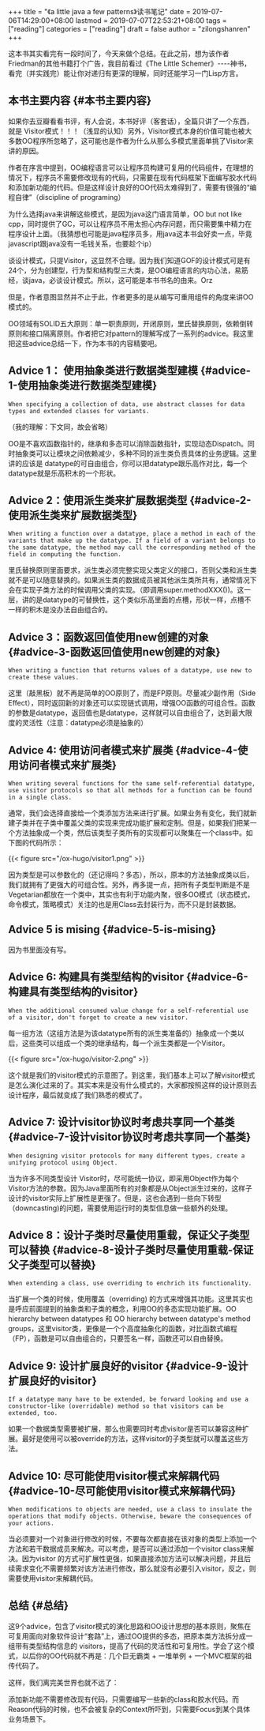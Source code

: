 +++
title = "《a little java a few patterns》读书笔记"
date = 2019-07-06T14:29:00+08:00
lastmod = 2019-07-07T22:53:21+08:00
tags = ["reading"]
categories = ["reading"]
draft = false
author = "zilongshanren"
+++

这本书其实看完有一段时间了，今天来做个总结。在此之前，想为该作者Friedman的其他书籍打个广告，我目前看过《The Little Schemer》----神书，看完（并实践完）能让你对递归有更深的理解，同时还能学习一门Lisp方言。

<!--more-->


## 本书主要内容 {#本书主要内容}

如果你去豆瓣看看书评，有人会说，本书好评（客套话），全篇只讲了一个东西，就是
Visitor模式！！！（浅显的认知）另外，Visitor模式本身的价值可能也被大多数OO程序所忽略了，这可能也是作者为什么从那么多模式里面单挑了Visitor来讲的原因。

作者在序言中提到，OO编程语言可以让程序员构建可复用的代码组件，在理想的情况下，程序员不需要修改现有的代码，只需要在现有代码框架下面编写胶水代码和添加新功能的代码。但是这样设计良好的OO代码太难得到了，需要有很强的“编程自律”（discipline of
programing）

为什么选择java来讲解这些模式，是因为java这门语言简单，OO but not like cpp，同时提供了GC，可以让程序员不用太担心内存问题，而只需要集中精力在程序设计上面。（我猜想也可能是java程序员多，用java这本书会好卖一点，毕竟javascript跟java没有一毛钱关系，也要趁个ip）

谈设计模式，只提Visitor，这显然不合理。因为我们知道GOF的设计模式可是有24个，分为创建型，行为型和结构型三大类，是OO编程语言的内功心法，易筋经，谈java，必谈设计模式。所以，这可能是本书书名的由来。Orz

但是，作者意图显然并不止于此，作者更多的是从编写可重用组件的角度来讲OO模式的。

OO领域有SOLID五大原则：单一职责原则，开闭原则，里氏替换原则，依赖倒转原则和接口隔离原则。作者把它对pattern的理解写成了一系列的advice。我这里把这些advice总结一下，作为本书的内容精要吧。


## Advice 1： 使用抽象类进行数据类型建模 {#advice-1-使用抽象类进行数据类型建模}

`When specifying a collection of data, use abstract classes for data types and
extended classes for variants.`

（我的理解：下文同，故会省略）

OO是不喜欢函数指针的，继承和多态可以消除函数指针，实现动态Dispatch。同时抽象类可以让模块之间依赖减少，多种不同的派生类负责具体的业务逻辑。这里讲的应该是
datatype的可自由组合，你可以把datatype跟乐高作对比，每一个datatype就是乐高积木的一个形状。


## Advice 2：使用派生类来扩展数据类型 {#advice-2-使用派生类来扩展数据类型}

`When writing a function over a datatype, place a method in each of the variants
that make up the datatype. If a field of a variant belongs to the same datatype,
the method may call the corresponding method of the field in computing the
function.`

里氏替换原则里面要求，派生类必须完整实现父类定义的接口，否则父类和派生类就不是可以随意替换的。如果派生类的数据成员被其他派生类所共有，通常情况下会在实现子类方法的时候调用父类的实现。（即调用super.methodXXX())。这一层，讲的是datatype的可替换性，这个类似乐高里面的点槽，形状一样，点槽不一样的积木是没办法自由组合的。


## Advice 3：函数返回值使用new创建的对象 {#advice-3-函数返回值使用new创建的对象}

`When writing a function that returns values of a datatype, use new to create
these values.`

这里（敲黑板）就不再是简单的OO原则了，而是FP原则。尽量减少副作用（Side Effect），同时返回新的对象还可以实现链式调用，增强OO函数的可组合性。函数的参数是datatype，返回值也是datatype，这样就可以自由组合了，达到最大限度的灵活性（注意：datatype必须是抽象的）


## Advice 4: 使用访问者模式来扩展类 {#advice-4-使用访问者模式来扩展类}

`When writing several functions for the same self-referential datatype, use
visitor protocols so that all methods for a function can be found in a single
class.`

通常，我们会选择直接给一个类添加方法来进行扩展。如果业务有变化，我们就新建子类并在子类中覆盖父类的实现来完成功能扩展和定制。但是，如果我们把某一个方法抽象成一个类，然后该类型子类所有的实现都可以聚集在一个class中。如下图的代码所示：

{{< figure src="/ox-hugo/visitor1.png" >}}

因为类型是可以参数化的（还记得吗？多态），所以，原本的方法抽象成类以后，我们就拥有了更强大的可组合性。另外，再多提一点，把所有子类型判断是不是Vegetarian都放在一个类中，其实也有利于功能内聚，很多OO模式（状态模式，命令模式，策略模式）关注的也是用Class去封装行为，而不只是封装数据。


## Advice 5 is mising {#advice-5-is-mising}

因为书里面没有写。


## Advice 6: 构建具有类型结构的visitor {#advice-6-构建具有类型结构的visitor}

`When the additional consumed value change for a self-referential use of a
visitor, don't forget to create a new visitor.`

每一组方法（这组方法是为该datatype所有的派生类准备的）抽象成一个类以后，这些类可以组成一个类的继承结构，每一个派生类都是一个Visitor。

{{< figure src="/ox-hugo/visitor-2.png" >}}

这个就是我们的visitor模式的示意图了。到这里，我们基本上可以了解visitor模式是怎么演化过来的了。其实本来是没有什么模式的，大家都按照这样的设计原则去设计程序，最后就变成了我们熟悉的模式了。


## Advice 7: 设计visitor协议时考虑共享同一个基类 {#advice-7-设计visitor协议时考虑共享同一个基类}

`When designing visitor protocols for many different types, create a unifying
protocol using Object.`

当为许多不同类型设计 Visitor时，尽可能统一协议，即采用Object作为每个Visitor方法的参数。因为Java里面所有的对象都是从Object派生过来的，这样子设计的visitor实际上扩展性是更强了。但是，这也会遇到一些向下转型（downcasting)的问题，需要使用运行时的类型信息做一些额外的处理。


## Advice 8：设计子类时尽量使用重载，保证父子类型可以替换 {#advice-8-设计子类时尽量使用重载-保证父子类型可以替换}

`When extending a class, use overriding to enchrich its functionality.`

当扩展一个类的时候，使用覆盖（overriding) 的方式来增强其功能。这里其实也是呼应前面提到的抽象类和子类的概念，利用OO的多态实现功能扩展。OO hierarchy between
datatypes 和 OO hierarchy between datatype's method groups，这里visitor类，更像是一个个高度抽象化的函数，对比函数式编程（FP），函数是可以自由组合的，只要签名一样，函数还可以自由替换。


## Advice 9: 设计扩展良好的visitor {#advice-9-设计扩展良好的visitor}

`If a datatype many have to be extended, be forward looking and use a
constructor-like (overridable) method so that visitors can be extended, too.`

如果一个数据类型需要被扩展，那么也需要同时考虑visitor是否可以兼容这种扩展。最好是使用可以被override的方法，这样visitor的子类型就可以覆盖这些方法。


## Advice 10: 尽可能使用visitor模式来解耦代码 {#advice-10-尽可能使用visitor模式来解耦代码}

`When modifications to objects are needed, use a class to insulate the operations
that modify objects. Otherwise, beware the consequences of your actions.`

当必须要对一个对象进行修改的时候，不要每次都直接在该对象的类型上添加一个方法和若干数据成员来解决。可以考虑，是否可以通过添加一个visitor class来解决。因为visitor
的方式可扩展性更强，如果直接添加方法可以解决问题，并且后续需求变化不需要频繁对该方法进行修改，那么就没有必要引入visitor，反之，则需要使用visitor来解耦代码。


## 总结 {#总结}

这9个advice，包含了visitor模式的演化思路和OO设计思想的基本原则，聚焦在可复用面向对象软件设计“套路”上，通过OO提供的多态，把原本类方法拆分成一组带有类型结构信息的
visitors，提高了代码的灵活性和可复用性。学会了这个模式，以后你的OO代码就不再是：几个巨无霸类 + 一堆单例 + 一个MVC框架的祖传代码了。

这样，我们离完美世界也就不远了：

添加新功能不需要修改现有代码，只需要编写一些新的class和胶水代码。而Reason代码的时候，也不会被复杂的Context所吓到，只需要Focus到某个具体业务场景下。
